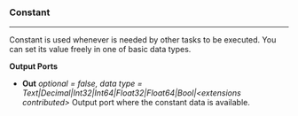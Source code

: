 ### Constant
***
Constant is used whenever is needed by other tasks to be executed.
You can set its value freely in one of basic data types.</p>

**Output Ports**

* **Out** *optional = false, data type = Text|Decimal|Int32|Int64|Float32|Float64|Bool|&lt;extensions contributed&gt;*
Output port where the constant data is available.
